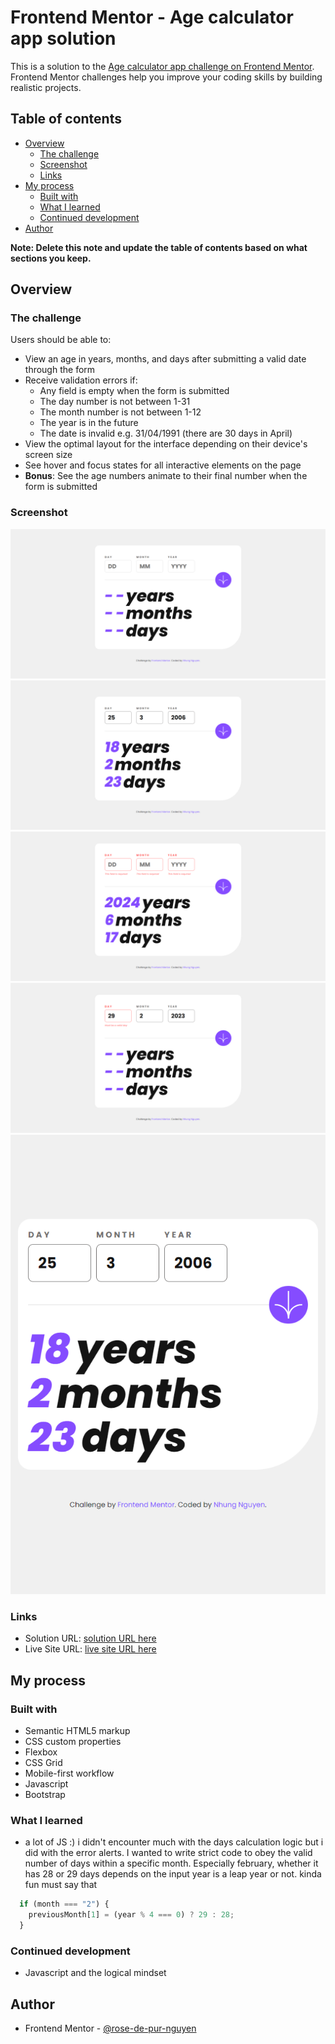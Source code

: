 # Frontend Mentor - Age calculator app solution

This is a solution to the [Age calculator app challenge on Frontend Mentor](https://www.frontendmentor.io/challenges/age-calculator-app-dF9DFFpj-Q). Frontend Mentor challenges help you improve your coding skills by building realistic projects. 

## Table of contents

- [Overview](#overview)
  - [The challenge](#the-challenge)
  - [Screenshot](#screenshot)
  - [Links](#links)
- [My process](#my-process)
  - [Built with](#built-with)
  - [What I learned](#what-i-learned)
  - [Continued development](#continued-development)
- [Author](#author)

**Note: Delete this note and update the table of contents based on what sections you keep.**

## Overview

### The challenge

Users should be able to:

- View an age in years, months, and days after submitting a valid date through the form
- Receive validation errors if:
  - Any field is empty when the form is submitted
  - The day number is not between 1-31
  - The month number is not between 1-12
  - The year is in the future
  - The date is invalid e.g. 31/04/1991 (there are 30 days in April)
- View the optimal layout for the interface depending on their device's screen size
- See hover and focus states for all interactive elements on the page
- **Bonus**: See the age numbers animate to their final number when the form is submitted

### Screenshot

![desktop - overview](results/desktop%20-%20overview.png)
![desktop - calculated](results/desktop%20-%20calculated.png)
![desktop - empty error](results/desktop%20-%20empty%20error.png)
![desktop - invalid inputs](results/desktop%20-%20invalid%20inputs.png)
![mobile](results/mobile.png)


### Links

- Solution URL: [solution URL here](https://github.com/rose-de-pur-nguyen/FRONTEND-MENTOR-age-calculation-app.git)
- Live Site URL: [live site URL here](https://rose-de-pur-nguyen.github.io/FRONTEND-MENTOR-age-calculation-app/)

## My process

### Built with

- Semantic HTML5 markup
- CSS custom properties
- Flexbox
- CSS Grid
- Mobile-first workflow
- Javascript
- Bootstrap

### What I learned

- a lot of JS :) i didn't encounter much with the days calculation logic but i did with the error alerts. I wanted to write strict code to obey the valid number of days within a specific month. Especially february, whether it has 28 or 29 days depends on the input year is a leap year or not. kinda fun must say that


```js
  if (month === "2") {
    previousMonth[1] = (year % 4 === 0) ? 29 : 28;
  }

```


### Continued development

- Javascript and the logical mindset 

## Author

- Frontend Mentor - [@rose-de-pur-nguyen](https://www.frontendmentor.io/profile/rose-de-pur-nguyen)

